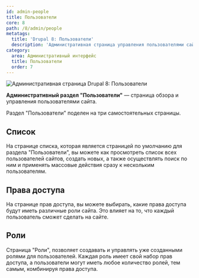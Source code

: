 ```yaml
---
id: admin-people
title: Пользователи
core: 8
path: /8/admin/people
metatags:
  title: 'Drupal 8: Пользователи'
  description: 'Административная страница управления пользователями сайта.'
category:
  area: Административный интерфейс
  title: Пользователи
  order: 7
---
```


![Административная страница Drupal 8: Пользователи](https://i.imgur.com/xZIc6ud.png)

**Административный раздел "Пользователи"** — страница обзора и управления пользователями сайта.

Раздел "Пользователи" поделен на три самостоятельных страницы.

## Список

На странице списка, которая является страницей по умолчанию для раздела "Пользователи", вы можете как просмотреть список всех пользователей сайтов, создать новых, а также осуществлять поиск по ним и применять массовые действия сразу к нескольким пользователям.

## Права доступа

На странице прав доступа, вы можете выбирать, какие права доступа будут иметь различные роли сайта. Это влияет на то, что каждый пользователь сможет сделать на сайте.

## Роли

Страница "Роли", позволяет создавать и управлять уже созданными ролями для пользователей. Каждая роль имеет свой набор прав доступа, а пользователи могут иметь любое количество ролей, тем самым, комбинируя права доступа.
